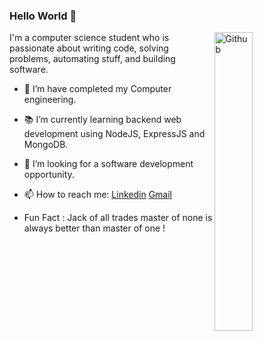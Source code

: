 ### Hello World 👋

<!-- <img width="35%" align="right" alt="Github" src="https://user-images.githubusercontent.com/48678280/88862734-4903af80-d201-11ea-968b-9c939d88a37c.gif" /> -->

<img width="35%" align="right" alt="Github" src="https://media0.giphy.com/media/QNFhOolVeCzPQ2Mx85/giphy.gif?cid=790b76112a30f3cf68f6acc5775082241e203a2d75a1e74c&rid=giphy.gif&ct=g" />

I'm a computer science student who is passionate about writing code, solving problems, automating stuff, and building software.

- 🔭 I’m have completed my Computer engineering.
- 📚 I’m currently learning  backend web development using NodeJS, ExpressJS and MongoDB.
- 👯 I’m looking for a software development opportunity. 
- 📫 How to reach me: [Linkedin](https://www.linkedin.com/in/vighnesh-salunkhe) [Gmail](mailto:vighnesh.salunkhee@gmail.com)

- Fun Fact :
Jack of all trades master of none is always better than master of one !
<!-- Inspired from [hazemessam](https://github.com/hazemessam) -->
